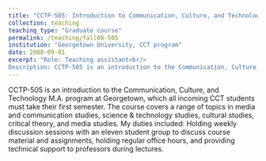 ```yaml
---
title: "CCTP-505: Introduction to Communication, Culture, and Technology (Fall 2008)"
collection: teaching
teaching_type: "Graduate course"
permalink: /teaching/fall08-505
institution: "Georgetown University, CCT program"
date: 2008-09-01
excerpt: "Role: Teaching assistant<br/>
Description: CCTP-505 is an introduction to the Communication, Culture, and Technology M.A. program at Georgetown, which all incoming CCT students must take their first semester."
---
```


CCTP-505 is an introduction to the Communication, Culture, and Technology M.A. program at Georgetown, which all incoming CCT students must take their first semester. The course covers a range of topics in media and communication studies, science &amp; technology studies, cultural studies, critical theory, and media studies. My duties included: Holding weekly discussion sessions with an eleven student group to discuss course material and assignments, holding regular office hours, and providing technical support to professors during lectures.
